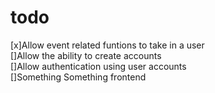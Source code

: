 # todo
[x]Allow event related funtions to take in a user\
[]Allow the ability to create accounts\
[]Allow authentication using user accounts\
[]Something Something frontend
